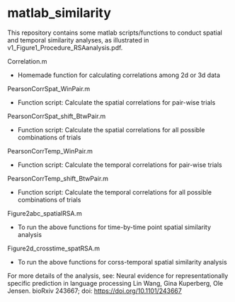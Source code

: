# matlab_similarity
This repository contains some matlab scripts/functions to conduct spatial and temporal similarity analyses, as illustrated in v1_Figure1_Procedure_RSAanalysis.pdf.

Correlation.m
- Homemade function for calculating correlations among 2d or 3d data

PearsonCorrSpat_WinPair.m
- Function script: Calculate the spatial correlations for pair-wise trials

PearsonCorrSpat_shift_BtwPair.m
- Function script: Calculate the spatial correlations for all possible combinations of trials

PearsonCorrTemp_WinPair.m
- Function script: Calculate the temporal correlations for pair-wise trials

PearsonCorrTemp_shift_BtwPair.m
- Function script: Calculate the temporal correlations for all possible combinations of trials

Figure2abc_spatialRSA.m
- To run the above functions for time-by-time point spatial similarity analysis

Figure2d_crosstime_spatRSA.m
- To run the above functions for corss-temporal spatial similarity analysis

For more details of the analysis, see: Neural evidence for representationally specific prediction in language processing
Lin Wang, Gina Kuperberg, Ole Jensen. bioRxiv 243667; doi: https://doi.org/10.1101/243667
